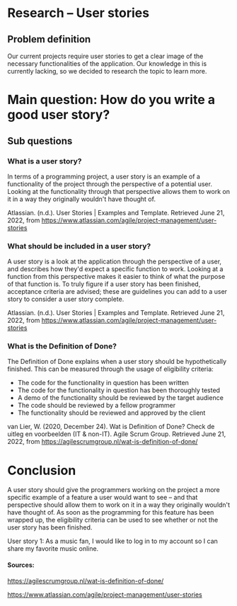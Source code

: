 # Research – User stories

## Problem definition

Our current projects require user stories to get a clear image of the necessary functionalities of the application. Our knowledge in this is currently lacking, so we decided to research the topic to learn more.

# Main question: How do you write a good user story?

## Sub questions

### What is a user story?

In terms of a programming project, a user story is an example of a functionality of the project through the perspective of a potential user. Looking at the functionality through that perspective allows them to work on it in a way they originally wouldn&#39;t have thought of.

Atlassian. (n.d.). User Stories | Examples and Template. Retrieved June 21, 2022, from https://www.atlassian.com/agile/project-management/user-stories

### What should be included in a user story?

A user story is a look at the application through the perspective of a user, and describes how they&#39;d expect a specific function to work. Looking at a function from this perspective makes it easier to think of what the purpose of that function is. 
To truly figure if a user story has been finished, acceptance criteria are advised; these are guidelines you can add to a user story to consider a user story complete.

Atlassian. (n.d.). User Stories | Examples and Template. Retrieved June 21, 2022, from https://www.atlassian.com/agile/project-management/user-stories

### What is the Definition of Done?

The Definition of Done explains when a user story should be hypothetically finished. This can be measured through the usage of eligibility criteria:

- The code for the functionality in question has been written
- The code for the functionality in question has been thoroughly tested
- A demo of the functionality should be reviewed by the target audience
- The code should be reviewed by a fellow programmer
- The functionality should be reviewed and approved by the client

van Lier, W. (2020, December 24). Wat is Definition of Done? Check de uitleg en voorbeelden (IT & non-IT). Agile Scrum Group. Retrieved June 21, 2022, from https://agilescrumgroup.nl/wat-is-definition-of-done/

# Conclusion

A user story should give the programmers working on the project a more specific example of a feature a user would want to see – and that perspective should allow them to work on it in a way they originally wouldn&#39;t have thought of. As soon as the programming for this feature has been wrapped up, the eligibility criteria can be used to see whether or not the user story has been finished.

User story 1: As a music fan, I would like to log in to my account so I can share my favorite music online.

#### Sources:
https://agilescrumgroup.nl/wat-is-definition-of-done/

https://www.atlassian.com/agile/project-management/user-stories
